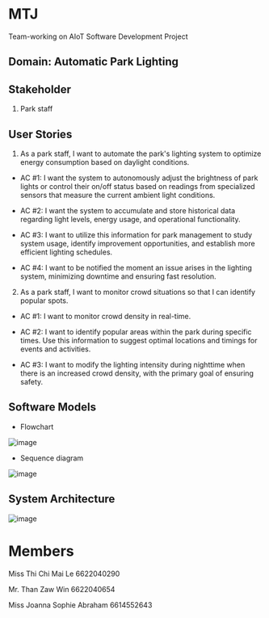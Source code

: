 # MTJ
Team-working on AIoT Software Development Project

## Domain: Automatic Park Lighting 
## Stakeholder
1. Park staff

## User Stories

1. As a park staff, I want to automate the park's lighting system to optimize energy consumption based on daylight conditions.

- AC #1: I want the system to autonomously adjust the brightness of park lights or control their on/off status based on readings from specialized sensors that measure the current ambient light conditions.

- AC #2: I want the system to accumulate and store historical data regarding light levels, energy usage, and operational functionality.

- AC #3: I want to utilize this information for park management to study system usage, identify improvement opportunities, and establish more efficient lighting schedules.

- AC #4: I want to be notified the moment an issue arises in the lighting system, minimizing downtime and ensuring fast resolution.

2. As a park staff, I want to monitor crowd situations so that I can identify popular spots.
   
- AC #1: I want to monitor crowd density in real-time.

- AC #2: I want to identify popular areas within the park during specific times. Use this information to suggest optimal locations and timings for events and activities.
  
- AC #3: I want to modify the lighting intensity during nighttime when there is an increased crowd density, with the primary goal of ensuring safety.


## Software Models

- Flowchart
  
![image](https://github.com/CHIMAI-A/MTJ/assets/156741445/b1eb7765-0a8a-452f-8b64-5145024e3149)

- Sequence diagram

![image](https://github.com/CHIMAI-A/MTJ/assets/64695311/abd5858f-9554-40e8-b7db-47d11825e389)

## System Architecture

![image](https://github.com/CHIMAI-A/MTJ/assets/156741445/eb650d41-c1c2-4588-9dbb-1295697e9043)


# Members
Miss Thi Chi Mai Le 6622040290

Mr.  Than Zaw Win 6622040654

Miss Joanna Sophie Abraham 6614552643
